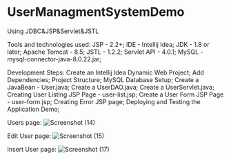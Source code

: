 # UserManagmentSystemDemo
Using JDBC&amp;JSP&amp;Servlet&amp;JSTL

Tools and technologies used:
JSP - 2.2+;
IDE - Intellij Idea;
JDK - 1.8 or later;
Apache Tomcat - 8.5;
JSTL - 1.2.2;
Servlet API - 4.0.1;
MySQL - mysql-connector-java-8.0.22.jar;

Development Steps:
Create an Intellij Idea Dynamic Web Project;
Add Dependencies;
Project Structure;
MySQL Database Setup;
Create a JavaBean - User.java;
Create a UserDAO.java;
Create a UserServlet.java;
Creating User Listing JSP Page - user-list.jsp;
Create a User Form JSP Page - user-form.jsp;
Creating Error JSP page;
Deploying and Testing the Application Demo;

Users page:
![Screenshot (14)](https://user-images.githubusercontent.com/86052693/160180427-3e28290a-0d10-4d33-a246-a1c725b4545c.png)

Edit User page:
![Screenshot (15)](https://user-images.githubusercontent.com/86052693/160180494-730a697c-8309-4e56-9c85-2f2a80d8e0cb.png)

Insert User page:
![Screenshot (17)](https://user-images.githubusercontent.com/86052693/160180545-a32241d1-1067-448e-89c1-8815558a0149.png)
